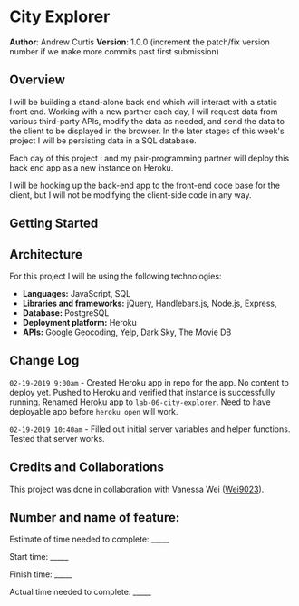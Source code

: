 # City Explorer

**Author**: Andrew Curtis
**Version**: 1.0.0 (increment the patch/fix version number if we make more commits past first submission)

## Overview

I will be building a stand-alone back end which will interact with a static front end. Working with a new partner each day, I will request data from various third-party APIs, modify the data as needed, and send the data to the client to be displayed in the browser. In the later stages of this week's project I will be persisting data in a SQL database.

Each day of this project I and my pair-programming partner will deploy this back end app as a new instance on Heroku.

I will be hooking up the back-end app to the front-end code base for the client, but I will not be modifying the client-side code in any way.

## Getting Started
<!-- What are the steps that a user must take in order to build this app on their own machine and get it running? -->

## Architecture

For this project I will be using the following technologies: 

* **Languages:** JavaScript, SQL
* **Libraries and frameworks:** jQuery, Handlebars.js, Node.js, Express, 
* **Database:** PostgreSQL
* **Deployment platform:** Heroku
* **APIs:** Google Geocoding, Yelp, Dark Sky, The Movie DB

## Change Log
<!-- Use this area to document the iterative changes made to your application as each feature is successfully implemented. Use time stamps. Here's an examples:

01-01-2001 4:59pm - Application now has a fully-functional express server, with a GET route for the location resource. -->

`02-19-2019 9:00am` - Created Heroku app in repo for the app. No content to deploy yet. Pushed to Heroku and verified that instance is successfully running. Renamed Heroku app to `lab-06-city-explorer`. Need to have deployable app before `heroku open` will work.

`02-19-2019 10:40am` - Filled out initial server variables and helper functions. Tested that server works.

## Credits and Collaborations

This project was done in collaboration with Vanessa Wei ([Wei9023](https://github.com/Wei9023)).


## Number and name of feature: 

Estimate of time needed to complete: _____

Start time: _____

Finish time: _____

Actual time needed to complete: _____